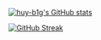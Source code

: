 [![huy-b1g's GitHub stats](https://github-readme-stats.vercel.app/api?username=huy-b1g&show_icons=true&theme=gruvbox
)](https://github.com/huy-b1g/github-readme-stats)

[![GitHub Streak](http://github-readme-streak-stats.herokuapp.com?user=huy-b1g&theme=gruvbox)](https://git.io/streak-stats)
